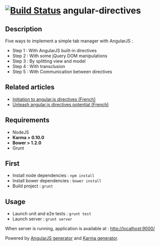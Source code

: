 [![Build Status](https://travis-ci.org/bcaudan/angular-directives.png?branch=master)](https://travis-ci.org/bcaudan/angular-directives)
angular-directives
==================

Description
-----------
Five ways to implement a simple tab manager with AngularJS :
* Step 1 : With AngularJS built-in directives
* Step 2 : With some jQuery DOM manipulations
* Step 3 : By splitting  view and model
* Step 4 : With transclusion
* Step 5 : With Communication between directives

Related articles
----------------
* [Initiation to angular.js directives (French)](http://blog.xebia.fr/2013/11/04/initiation-aux-directives-angularjs/)
* [Unleash angular.js directives potential (French)](http://blog.xebia.fr/2013/11/20/liberer-le-potentiel-des-directives-angularjs/)

Requirements
------------
* NodeJS
* __Karma > 0.10.0__
* __Bower > 1.2.0__
* Grunt

First
-----
* Install node dependencies : `npm install`
* Install bower dependencies : `bower install`
* Build project : `grunt`

Usage
-----
* Launch unit and e2e tests : `grunt test`
* Launch server : `grunt server`

When server is running, application is available at : [http://localhost:9000/](http://localhost:9000/) 


Powered by [AngularJS generator](https://github.com/yeoman/generator-angular) and [Karma generator](https://github.com/yeoman/generator-karma). 
